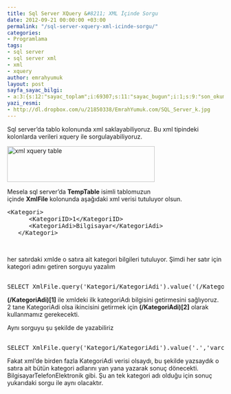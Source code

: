 ```yaml
---
title: Sql Server XQuery &#8211; XML İçinde Sorgu
date: 2012-09-21 00:00:00 +03:00
permalink: "/sql-server-xquery-xml-icinde-sorgu/"
categories:
- Programlama
tags:
- sql server
- sql server xml
- xml
- xquery
author: emrahyumuk
layout: post
sayfa_sayac_bilgi:
- a:3:{s:12:"sayac_toplam";i:69307;s:11:"sayac_bugun";i:1;s:9:"son_okuma";i:1366294990;}
yazi_resmi:
- http://dl.dropbox.com/u/21850338/EmrahYumuk.com/SQL_Server_k.jpg
---
```


Sql server&#8217;da tablo kolonunda xml saklayabiliyoruz. Bu xml tipindeki kolonlarda verileri xquery ile sorgulayabiliyoruz.

<!--more-->

<img class="alignnone" src="https://dl.dropbox.com/u/21850338/EmrahYumuk.com/xmlTempTable.jpg" alt="xml xquery table" width="343" height="83" />

Mesela sql server&#8217;da **TempTable** isimli tablomuzun içinde **XmlFile** kolonunda aşağıdaki xml verisi tutuluyor olsun.

<pre>&lt;Kategori&gt;
      &lt;KategoriID&gt;1&lt;/KategoriID&gt;
      &lt;KategoriAdi&gt;Bilgisayar&lt;/KategoriAdi&gt;
   &lt;/Kategori&gt;</pre>

&nbsp;

her satırdaki xmlde o satıra ait kategori bilgileri tutuluyor. Şimdi her satır için kategori adını getiren sorguyu yazalım

<pre> 
SELECT XmlFile.query('Kategori/KategoriAdi').value('(/KategoriAdi)[1]','varchar(200)')  FROM TempTable</pre>

**(/KategoriAdi)[1]** ile xmldeki ilk kategoriAdı bilgisini getirmesini sağlıyoruz. 2 tane KategoriAdi olsa ikincisini getirmek için **(/KategoriAdi)[2]** olarak kullanmamız gerekecekti.

Aynı sorguyu şu şekilde de yazabiliriz

<pre> 
SELECT XmlFile.query('Kategori/KategoriAdi').value('.','varchar(200)')  FROM TempTable</pre>

Fakat xml&#8217;de birden fazla KategoriAdi verisi olsaydı, bu şekilde yazsaydık o satıra ait bütün kategori adlarını yan yana yazarak sonuç dönecekti. BilgisayarTelefonElektronik gibi. Şu an tek kategori adı olduğu için sonuç yukarıdaki sorgu ile aynı olacaktır.